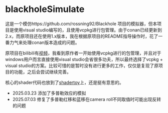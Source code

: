 # blackholeSimulate
这是一个模仿https://github.com/rossning92/Blackhole 项目的模拟器，但本项目是使用visual studio编写的，且使用vcpkg进行包管理。由于conan已经更新到2.x，而原项目还在使用1.x版本，我在根据原项目的README指导操作时，花了一番力气来处理conan版本造成的问题。

原项目在bilibili有[视频](https://www.bilibili.com/video/BV19a4y17721/)，我看到原作者一开始使用vcpkg进行的包管理，并且对于windows用户而言直接使用visual studio会省很多功夫，所以最终选择了vcpkg + visual studio的方案。比较可惜的是暂时没有进行更多的工作，仅仅是复现了原项目的功能，之后会尝试继续完善。

核心的shader代码也放到了[shadertoy](https://www.shadertoy.com/view/WflSRj)上，还是挺有意思的。

 - 2025.03.23   添加了多普勒效应的模拟
 - 2025.07.03   修复了多普勒红移和蓝移在camera roll不同取值时可能出现反转的问题